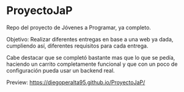 # ProyectoJaP
Repo del proyecto de Jóvenes a Programar, ya completo.

Objetivo: Realizar diferentes entregas en base a una web ya dada, cumpliendo así, diferentes requisitos para cada entrega.

Cabe destacar que se completó bastante mas que lo que se pedía, haciendo un carrito completamente funcional y que con un poco de configuración pueda usar un backend real.

Preview:
https://diegoperalta95.github.io/ProyectoJaP/




